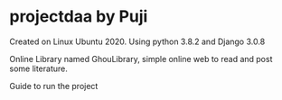 # projectdaa by Puji
Created on Linux Ubuntu 2020. 
Using python 3.8.2 and Django 3.0.8

Online Library named GhouLibrary, simple online web to read and post some literature.

Guide to run the project
